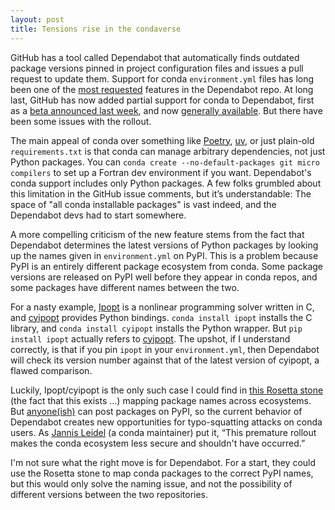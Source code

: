 ```yaml
---
layout: post
title: Tensions rise in the condaverse
---
```


GitHub has a tool called Dependabot that automatically finds outdated package
versions pinned in project configuration files and issues a pull request to
update them. Support for conda `environment.yml` files has long been one of the
[most requested](https://github.com/dependabot/dependabot-core/issues/2227)
features in the Dependabot repo. At long last, GitHub has now added partial
support for conda to Dependabot, first as a
[beta announced last week](https://github.com/dependabot/dependabot-core/issues/2227#issuecomment-3274344175),
and now
[generally available](https://github.blog/changelog/2025-09-16-conda-ecosystem-support-for-dependabot-now-generally-available/).
But there have been some issues with the rollout.

The main appeal of conda over something like
[Poetry](https://python-poetry.org/), [uv](https://docs.astral.sh/uv/), or just
plain-old `requirements.txt` is that conda can manage arbitrary dependencies,
not just Python packages. You can
`conda create --no-default-packages git micro compilers` to set up a Fortran dev
environment if you want. Dependabot's conda support includes only Python
packages. A few folks grumbled about this limitation in the GitHub issue
comments, but it’s understandable: The space of "all conda installable packages"
is vast indeed, and the Dependabot devs had to start somewhere.

A more compelling criticism of the new feature stems from the fact that
Dependabot determines the latest versions of Python packages by looking up the
names given in `environment.yml` on PyPI. This is a problem because PyPI is an
entirely different package ecosystem from conda. Some package versions are
released on PyPI well before they appear in conda repos, and some packages have
different names between the two.

For a nasty example, [Ipopt](https://coin-or.github.io/Ipopt/) is a nonlinear
programming solver written in C, and
[cyipopt](https://cyipopt.readthedocs.io/en/stable/index.html) provides Python
bindings. `conda install ipopt` installs the C library, and
`conda install cyipopt` installs the Python wrapper. But `pip install ipopt`
actually refers to [cyipopt](https://pypi.org/project/ipopt/). The upshot, if I
understand correctly, is that if you pin `ipopt` in your `environment.yml`, then
Dependabot will check its version number against that of the latest version of
cyipopt, a flawed comparison.

Luckily, Ipopt/cyipopt is the only such case I could find in
[this Rosetta stone](https://github.com/regro/cf-graph-countyfair/blob/fd3061b427cc4b605d783ab40a115ff17e3dc1a7/mappings/pypi/grayskull_pypi_mapping.yaml)
(the fact that this exists …) mapping package names across ecosystems. But
[anyone(ish)](https://pypi.org/account/register/) can post packages on PyPI, so
the current behavior of Dependabot creates new opportunities for typo-squatting
attacks on conda users. As
[Jannis Leidel](https://github.com/dependabot/dependabot-core/issues/2227#issuecomment-3307935405)
(a conda maintainer) put it, “This premature rollout makes the conda ecosystem
less secure and shouldn't have occurred.”

I'm not sure what the right move is for Dependabot. For a start, they could use
the Rosetta stone to map conda packages to the correct PyPI names, but this
would only solve the naming issue, and not the possibility of different versions
between the two repositories.
